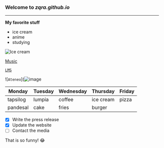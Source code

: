 ### Welcome to *zqra.github.io*
---
**My favorite stuff**
- ice cream
- anime
- studying

![Ice cream](https://www.google.com/url?sa=i&url=https%3A%2F%2Fwww.baking-sense.com%2F2016%2F08%2F07%2Fsweet-corn-ice-cream%2F&psig=AOvVaw0-WYZpEk-T7USCKO0V2YCv&ust=1668645761523000&source=images&cd=vfe&ved=0CBAQjRxqFwoTCJCnkJS8sfsCFQAAAAAdAAAAABAZ)

[Music](https://youtu.be/TEnjgGdjHU0)

[`LMS`](https://jhsportal.adnu.edu.ph)

![`Ateneo`](![image](https://user-images.githubusercontent.com/118236783/202339744-0ed75659-053e-4300-b0a6-3a0a49dc4c48.png)

| Monday | Tuesday | Wednesday | Thursday | Friday |
|--------|---------|-----------|----------|--------|
| tapsilog | lumpia | coffee | ice cream | pizza |
| pandesal | cake | fries | burger | |



- [x] Write the press release
- [x] Update the website
- [ ] Contact the media

That is so funny! :joy:
